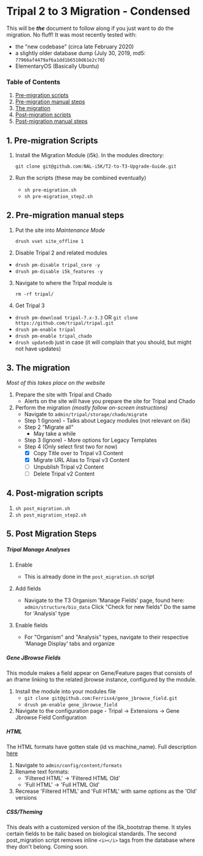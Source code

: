 # Tripal 2 to 3 Migration - Condensed
This will be ***the*** document to follow along if you just want to do the migration. No fluff!
It was most recently tested with:
 - the "new codebase" (circa late February 2020)
 - a slightly older database dump (July 30, 2019, md5: 
 `77966af4479af6a1dd1b6510d61e2c70`)
 - ElementaryOS (Basically Ubuntu)
### Table of Contents
1) [Pre-migration scripts](#1-pre-migration-scripts)
2) [Pre-migration manual steps](#2-pre-migration-manual-steps)
3) [The migration](#3-the-migration)
4) [Post-migration scripts](#4-post-migration-scripts)
5) [Post-migration manual steps](#5-post-migration-steps)

## 1. Pre-migration Scripts
1. Install the Migration Module (i5k). In the modules directory:

   `git clone git@github.com:NAL-i5K/T2-to-T3-Upgrade-Guide.git`
2. Run the scripts (these may be combined eventually)

   - `sh pre-migration.sh`
   - `sh pre-migration_step2.sh`

## 2. Pre-migration manual steps
1. Put the site into *Maintenance Mode*

   `drush vset site_offline 1` 

2. Disable Tripal 2 and related modules

 - `drush pm-disable tripal_core -y`
 - `drush pm-disable i5k_features -y`
3. Navigate to where the Tripal module is

   `rm -rf tripal/`
4. Get Tripal 3

 - `drush pm-download tripal-7.x-3.3` OR `git clone https://github.com/tripal/tripal.git`
 - `drush pm-enable tripal`
 - `drush pm-enable tripal_chado`
 - `drush updatedb` just in case (it will complain that you should, but might not have updates)
## 3. The migration
*Most of this takes place on the website*
1. Prepare the site with Tripal and Chado
   - Alerts on the site will have you prepare the site for Tripal and Chado
2. Perform the migration *(mostly follow on-screen instructions)*
   - Navigate to `admin/tripal/storage/chado/migrate`
   - Step 1 (Ignore) - Talks about Legacy modules (not relevant on i5k)
   - Step 2 "Migrate all"
     - May take a while
   - Step 3 (Ignore) - More options for Legacy Templates
   - Step 4 (Only select first two for now)
     - [x] Copy Title over to Tripal v3 Content
     - [x] Migrate URL Alias to Tripal v3 Content
     - [ ] Unpublish Tripal v2 Content
     - [ ] Delete Tripal v2 Content 

## 4. Post-migration scripts
1. `sh post_migration.sh`
2. `sh post_migration_step2.sh`

## 5. Post Migration Steps
##### Tripal Manage Analyses
1. Enable
   - This is already done in the `post_migration.sh` script

2. Add fields
   - Navigate to the T3 Organism 'Manage Fields' page, found here:
   `admin/structure/bio_data`
   Click "Check for new fields"
   Do the same for 'Analysis' type

3. Enable fields
   - For "Organism" and "Analysis" types, navigate to their respective 'Manage Display' tabs and organize

##### Gene JBrowse Fields
This module makes a field appear on Gene/Feature pages that consists of an iframe linking to the related jbrowse instance, configured by the module.
1. Install the module into your modules file
   - `git clone git@github.com:Ferrisx4/gene_jbrowse_field.git`
   - `drush pm-enable gene_jbrowse_field`
2. Navigate to the configuration page - Tripal -> Extensions -> Gene Jbrowse Field Configuration


##### HTML
The HTML formats have gotten stale (id vs machine_name). Full description [here](https://github.com/NAL-i5K/general_issues/issues/28#issuecomment-469293011)
1. Navigate to `admin/config/content/formats`
2. Rename text formats:
   - 'Filtered HTML' -> 'Filtered HTML Old'
   - 'Full HTML' -> 'Full HTML Old'
3. Recrease 'Filtered HTML' and 'Full HTML' with same options as the 'Old' versions

##### CSS/Theming
This deals with a customized version of the i5k_bootstrap theme. It styles certain fields to be italic based on biological standards. The second post_migration script removes inline `<i></i>` tags from the database where they don't belong.
Coming soon.
